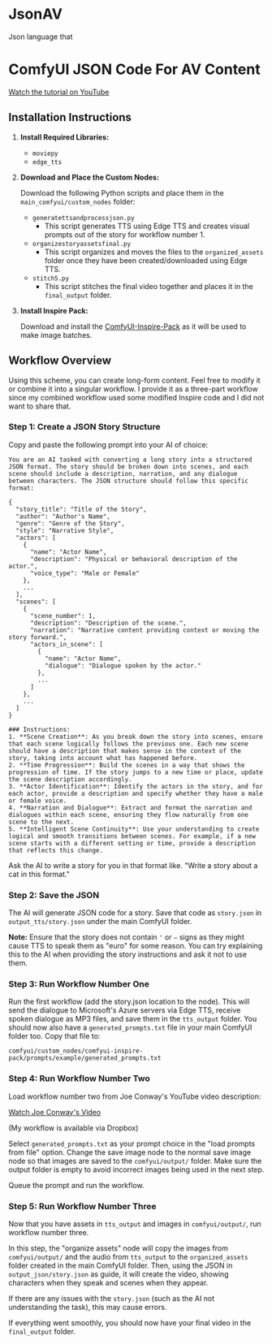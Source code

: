 # JsonAV
Json language that
# ComfyUI JSON Code For AV Content

[Watch the tutorial on YouTube](https://youtu.be/ygFL213h17k)

## Installation Instructions

1. **Install Required Libraries:**

   - `moviepy`
   - `edge_tts`

2. **Download and Place the Custom Nodes:**

   Download the following Python scripts and place them in the `main_comfyui/custom_nodes` folder:

   - `generatettsandprocessjson.py`
     - This script generates TTS using Edge TTS and creates visual prompts out of the story for workflow number 1.
   - `organizestoryassetsfinal.py`
     - This script organizes and moves the files to the `organized_assets` folder once they have been created/downloaded using Edge TTS.
   - `stitch5.py`
     - This script stitches the final video together and places it in the `final_output` folder.

3. **Install Inspire Pack:**

   Download and install the [ComfyUI-Inspire-Pack](https://github.com/ltdrdata/ComfyUI-Inspire-Pack) as it will be used to make image batches.

## Workflow Overview

Using this scheme, you can create long-form content. Feel free to modify it or combine it into a singular workflow. I provide it as a three-part workflow since my combined workflow used some modified Inspire code and I did not want to share that. 

### Step 1: Create a JSON Story Structure

Copy and paste the following prompt into your AI of choice:

```
You are an AI tasked with converting a long story into a structured JSON format. The story should be broken down into scenes, and each scene should include a description, narration, and any dialogue between characters. The JSON structure should follow this specific format:

{
  "story_title": "Title of the Story",
  "author": "Author's Name",
  "genre": "Genre of the Story",
  "style": "Narrative Style",
  "actors": [
    {
      "name": "Actor Name",
      "description": "Physical or behavioral description of the actor.",
      "voice_type": "Male or Female"
    },
    ...
  ],
  "scenes": [
    {
      "scene_number": 1,
      "description": "Description of the scene.",
      "narration": "Narrative content providing context or moving the story forward.",
      "actors_in_scene": [
        {
          "name": "Actor Name",
          "dialogue": "Dialogue spoken by the actor."
        },
        ...
      ]
    },
    ...
  ]
}

### Instructions:
1. **Scene Creation**: As you break down the story into scenes, ensure that each scene logically follows the previous one. Each new scene should have a description that makes sense in the context of the story, taking into account what has happened before.
2. **Time Progression**: Build the scenes in a way that shows the progression of time. If the story jumps to a new time or place, update the scene description accordingly.
3. **Actor Identification**: Identify the actors in the story, and for each actor, provide a description and specify whether they have a male or female voice.
4. **Narration and Dialogue**: Extract and format the narration and dialogues within each scene, ensuring they flow naturally from one scene to the next.
5. **Intelligent Scene Continuity**: Use your understanding to create logical and smooth transitions between scenes. For example, if a new scene starts with a different setting or time, provide a description that reflects this change.
```

Ask the AI to write a story for you in that format like. "Write a story about a cat in this format."

### Step 2: Save the JSON

The AI will generate JSON code for a story. Save that code as `story.json` in `output_tts/story.json` under the main ComfyUI folder. 

**Note:** Ensure that the story does not contain `'` or `—` signs as they might cause TTS to speak them as "euro" for some reason. You can try explaining this to the AI when providing the story instructions and ask it not to use them. 

### Step 3: Run Workflow Number One

Run the first workflow (add the story.json location to the node). This will send the dialogue to Microsoft's Azure servers via Edge TTS, receive spoken dialogue as MP3 files, and save them in the `tts_output` folder. You should now also have a `generated_prompts.txt` file in your main ComfyUI folder too. Copy that file to:

```
comfyui/custom_nodes/comfyui-inspire-pack/prompts/example/generated_prompts.txt
```

### Step 4: Run Workflow Number Two

Load workflow number two from Joe Conway's YouTube video description:

[Watch Joe Conway's Video](https://www.youtube.com/watch?v=L5OCsK7T3GQ)

(My workflow is available via Dropbox)

Select `generated_prompts.txt` as your prompt choice in the "load prompts from file" option. Change the save image node to the normal save image node so that images are saved to the `comfyui/output/` folder. Make sure the output folder is empty to avoid incorrect images being used in the next step.

Queue the prompt and run the workflow.

### Step 5: Run Workflow Number Three

Now that you have assets in `tts_output` and images in `comfyui/output/`, run workflow number three.

In this step, the "organize assets" node will copy the images from `comfyui/output/` and the audio from `tts_output` to the `organized_assets` folder created in the main ComfyUI folder. Then, using the JSON in `output_json/story.json` as guide, it will create the video, showing characters when they speak and scenes when they appear. 

If there are any issues with the `story.json` (such as the AI not understanding the task), this may cause errors.

If everything went smoothly, you should now have your final video in the `final_output` folder.
